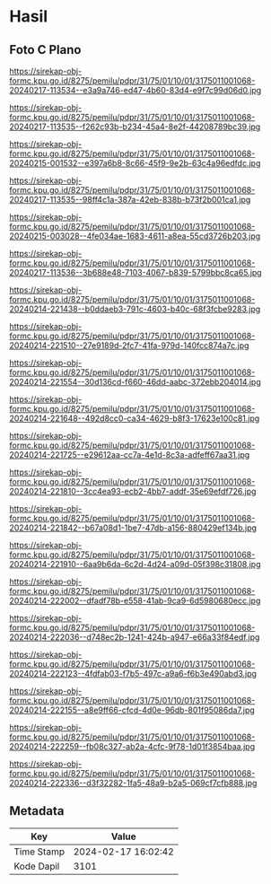 # Hasil

## Foto C Plano

https://sirekap-obj-formc.kpu.go.id/8275/pemilu/pdpr/31/75/01/10/01/3175011001068-20240217-113534--e3a9a746-ed47-4b60-83d4-e9f7c99d06d0.jpg

https://sirekap-obj-formc.kpu.go.id/8275/pemilu/pdpr/31/75/01/10/01/3175011001068-20240217-113535--f262c93b-b234-45a4-8e2f-44208789bc39.jpg

https://sirekap-obj-formc.kpu.go.id/8275/pemilu/pdpr/31/75/01/10/01/3175011001068-20240215-001532--e397a6b8-8c66-45f9-9e2b-63c4a96edfdc.jpg

https://sirekap-obj-formc.kpu.go.id/8275/pemilu/pdpr/31/75/01/10/01/3175011001068-20240217-113535--98ff4c1a-387a-42eb-838b-b73f2b001ca1.jpg

https://sirekap-obj-formc.kpu.go.id/8275/pemilu/pdpr/31/75/01/10/01/3175011001068-20240215-003028--4fe034ae-1683-4611-a8ea-55cd3726b203.jpg

https://sirekap-obj-formc.kpu.go.id/8275/pemilu/pdpr/31/75/01/10/01/3175011001068-20240217-113536--3b688e48-7103-4067-b839-5799bbc8ca65.jpg

https://sirekap-obj-formc.kpu.go.id/8275/pemilu/pdpr/31/75/01/10/01/3175011001068-20240214-221438--b0ddaeb3-791c-4603-b40c-68f3fcbe9283.jpg

https://sirekap-obj-formc.kpu.go.id/8275/pemilu/pdpr/31/75/01/10/01/3175011001068-20240214-221510--27e9189d-2fc7-41fa-979d-140fcc874a7c.jpg

https://sirekap-obj-formc.kpu.go.id/8275/pemilu/pdpr/31/75/01/10/01/3175011001068-20240214-221554--30d136cd-f660-46dd-aabc-372ebb204014.jpg

https://sirekap-obj-formc.kpu.go.id/8275/pemilu/pdpr/31/75/01/10/01/3175011001068-20240214-221648--492d8cc0-ca34-4629-b8f3-17623e100c81.jpg

https://sirekap-obj-formc.kpu.go.id/8275/pemilu/pdpr/31/75/01/10/01/3175011001068-20240214-221725--e29612aa-cc7a-4e1d-8c3a-adfeff67aa31.jpg

https://sirekap-obj-formc.kpu.go.id/8275/pemilu/pdpr/31/75/01/10/01/3175011001068-20240214-221810--3cc4ea93-ecb2-4bb7-addf-35e69efdf726.jpg

https://sirekap-obj-formc.kpu.go.id/8275/pemilu/pdpr/31/75/01/10/01/3175011001068-20240214-221842--b67a08d1-1be7-47db-a156-880429ef134b.jpg

https://sirekap-obj-formc.kpu.go.id/8275/pemilu/pdpr/31/75/01/10/01/3175011001068-20240214-221910--6aa9b6da-6c2d-4d24-a09d-05f398c31808.jpg

https://sirekap-obj-formc.kpu.go.id/8275/pemilu/pdpr/31/75/01/10/01/3175011001068-20240214-222002--dfadf78b-e558-41ab-9ca9-6d5980680ecc.jpg

https://sirekap-obj-formc.kpu.go.id/8275/pemilu/pdpr/31/75/01/10/01/3175011001068-20240214-222036--d748ec2b-1241-424b-a947-e66a33f84edf.jpg

https://sirekap-obj-formc.kpu.go.id/8275/pemilu/pdpr/31/75/01/10/01/3175011001068-20240214-222123--4fdfab03-f7b5-497c-a9a6-f6b3e490abd3.jpg

https://sirekap-obj-formc.kpu.go.id/8275/pemilu/pdpr/31/75/01/10/01/3175011001068-20240214-222155--a8e9ff66-cfcd-4d0e-96db-801f95086da7.jpg

https://sirekap-obj-formc.kpu.go.id/8275/pemilu/pdpr/31/75/01/10/01/3175011001068-20240214-222259--fb08c327-ab2a-4cfc-9f78-1d01f3854baa.jpg

https://sirekap-obj-formc.kpu.go.id/8275/pemilu/pdpr/31/75/01/10/01/3175011001068-20240214-222336--d3f32282-1fa5-48a9-b2a5-069cf7cfb888.jpg


## Metadata

| Key        | Value               |
| ---------- | ------------------- |
| Time Stamp | 2024-02-17 16:02:42 |
| Kode Dapil | 3101                |



